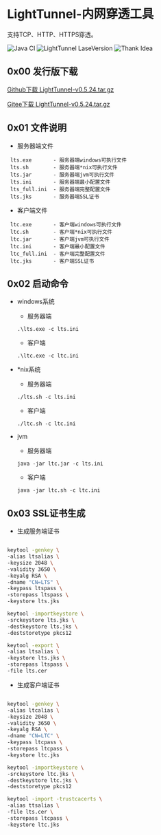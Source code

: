 # LightTunnel-内网穿透工具

支持TCP、HTTP、HTTPS穿透。

![Java CI](https://github.com/tuuzed/LightTunnel/workflows/Java%20CI/badge.svg)
![LightTunnel LaseVersion](https://img.shields.io/badge/LightTunnel-v0.5.24-blue.svg)
![Thank Idea](https://img.shields.io/badge/Thank-jetbrains.com-green.svg)

## 0x00 发行版下载

[Github下载 LightTunnel-v0.5.24.tar.gz](https://github.com/tuuzed/LightTunnel/releases/download/v0.5.24/LightTunnel-v0.5.24.tar.gz)

[Gitee下载 LightTunnel-v0.5.24.tar.gz](https://gitee.com/tuuzed/LightTunnel/attach_files/383444/download)

## 0x01 文件说明

- 服务器端文件
```
 lts.exe       - 服务器端windows可执行文件
 lts.sh        - 服务器端*nix可执行文件
 lts.jar       - 服务器端jvm可执行文件
 lts.ini       - 服务器端最小配置文件   
 lts_full.ini  - 服务器端完整配置文件   
 lts.jks       - 服务器端SSL证书
```
- 客户端文件
``` 
 ltc.exe       - 客户端windows可执行文件
 ltc.sh        - 客户端*nix可执行文件
 ltc.jar       - 客户端jvm可执行文件
 ltc.ini       - 客户端最小配置文件
 ltc_full.ini  - 客户端完整配置文件   
 ltc.jks       - 客户端SSL证书
```


## 0x02 启动命令

- windows系统
  
  - 服务器端
  ```shell script
  .\lts.exe -c lts.ini
  ```
  
  - 客户端
  ```shell script
  .\ltc.exe -c ltc.ini
  ```

    
- *nix系统

  - 服务器端
  ```shell script
  ./lts.sh -c lts.ini
  ```
  
  - 客户端
  ```shell script
  ./ltc.sh -c ltc.ini
  ```

- jvm

  - 服务器端
  ```shell script
  java -jar ltc.jar -c lts.ini
  ```
  
  - 客户端
  ```shell script
  java -jar ltc.sh -c ltc.ini
  ```
  
## 0x03 SSL证书生成

- 生成服务端证书
```bash

keytool -genkey \
-alias ltsalias \
-keysize 2048 \
-validity 3650 \
-keyalg RSA \
-dname "CN=LTS" \
-keypass ltspass \
-storepass ltspass \
-keystore lts.jks

keytool -importkeystore \
-srckeystore lts.jks \
-destkeystore lts.jks \
-deststoretype pkcs12

keytool -export \
-alias ltsalias \
-keystore lts.jks \
-storepass ltspass \
-file lts.cer

```
- 生成客户端证书
```bash

keytool -genkey \
-alias ltcalias \
-keysize 2048 \
-validity 3650 \
-keyalg RSA \
-dname "CN=LTC" \
-keypass ltcpass \
-storepass ltcpass \
-keystore ltc.jks

keytool -importkeystore \
-srckeystore ltc.jks \
-destkeystore ltc.jks \
-deststoretype pkcs12

keytool -import -trustcacerts \
-alias ttsalias \
-file lts.cer \
-storepass ltcpass \
-keystore ltc.jks

```
